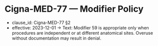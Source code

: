 # Cigna-MED-77 — Modifier Policy
- clause_id: Cigna-MED-77 §2
- effective: 2023-12-01 →
Text: Modifier 59 is appropriate only when procedures are independent or at different anatomical sites. Overuse without documentation may result in denial.
